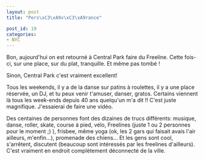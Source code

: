 ```yaml
---
layout: post
title: "Pers\xC3\xA9v\xC3\xA9rance"

post_id: 19
categories:
- NYC
---
```


Bon, aujourd'hui on est retourné à Central Park faire du Freeline. Cette fois-ci, sur une place, sur du plat, tranquille. Et même pas tombé !

Sinon, Central Park c'est vraiment excellent!

Tous les weekends, il y a de la danse sur patins à roulettes, il y a une place réservée, un DJ, et tu peux venir t'amuser, danser, gratos. Certains viennent là tous les week-ends depuis 40 ans quelqu'un m'a dit !! C'est juste magnifique. J'essaierai de faire une vidéo.

Des centaines de personnes font des dizaines de trucs différents: musique, danse, roller, skate, course à pied, vélo, Freelines (juste 1 ou 2 personnes pour le moment ;) ), frisbee, même yoga (ok, les 2 gars qui faisait avais l'air ailleurs, m'enfin...), promenade des chiens... Et les gens sont cool, s'arrêtent, discutent (beaucoup sont intéressés par les freelines d'ailleurs). C'est vraiment en endroit complètement déconnecté de la ville.

